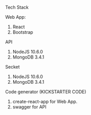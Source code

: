 Tech Stack

Web App:
1. React
2. Bootstrap

API
1. NodeJS 10.6.0
2. MongoDB 3.4.1

Secket
1. NodeJS 10.6.0
2. MongoDB 3.4.1

Code generator (KICKSTARTER CODE)
1. create-react-app for Web App.
2. swagger for API

